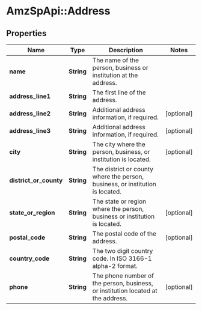 # AmzSpApi::Address

## Properties
Name | Type | Description | Notes
------------ | ------------- | ------------- | -------------
**name** | **String** | The name of the person, business or institution at the address. | 
**address_line1** | **String** | The first line of the address. | 
**address_line2** | **String** | Additional address information, if required. | [optional] 
**address_line3** | **String** | Additional address information, if required. | [optional] 
**city** | **String** | The city where the person, business, or institution is located. | [optional] 
**district_or_county** | **String** | The district or county where the person, business, or institution is located. | 
**state_or_region** | **String** | The state or region where the person, business or institution is located. | [optional] 
**postal_code** | **String** | The postal code of the address. | [optional] 
**country_code** | **String** | The two digit country code. In ISO 3166-1 alpha-2 format. | 
**phone** | **String** | The phone number of the person, business, or institution located at the address. | [optional] 


